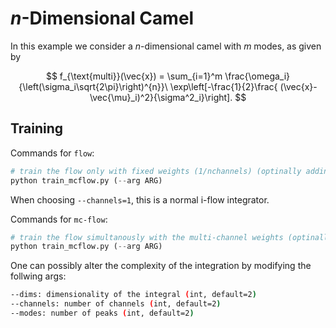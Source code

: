 # $n$-Dimensional Camel

In this example we consider a $n$-dimensional camel with $m$ modes, as given by

$$
f_{\text{multi}}(\vec{x})
= \sum_{i=1}^m \frac{\omega_i}{\left(\sigma_i\sqrt{2\pi}\right)^{n}}\ \exp\left[-\frac{1}{2}\frac{ (\vec{x}-\vec{\mu}_i)^2}{\sigma^2_i}\right].
$$


## Training

Commands for `flow`:

```python
# train the flow only with fixed weights (1/nchannels) (optinally adding arguments, see --help)
python train_mcflow.py (--arg ARG)
```
When choosing ```--channels=1```, this is a normal i-flow integrator.

Commands for `mc-flow`:

```python
# train the flow simultanously with the multi-channel weights (optinally adding arguments, see --help)
python train_mcflow.py (--arg ARG)
```

One can possibly alter the complexity of the integration by modifying the follwing args:

```bash
--dims: dimensionality of the integral (int, default=2)
--channels: number of channels (int, default=2)
--modes: number of peaks (int, default=2)
```
